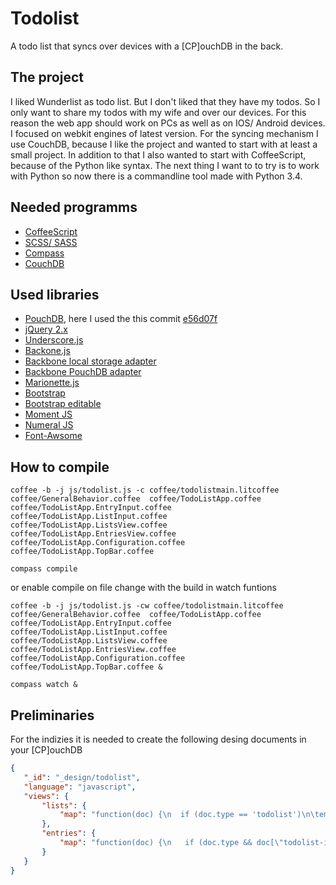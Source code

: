 # Todolist

A todo list that syncs over devices with a [CP]ouchDB in the back.

## The project

I liked Wunderlist as todo list.
But I don't liked that they have my todos.
So I only want to share my todos with my wife and over our devices.
For this reason the web app should work on PCs as well as on IOS/ Android devices.
I focused on webkit engines of latest version.
For the syncing mechanism I use CouchDB, because I like the project and wanted to start with at least a small project.
In addition to that I also wanted to start with CoffeeScript, because of the Python like syntax.
The next thing I want to to try is to work with Python so now there is a commandline tool made with Python 3.4.

## Needed programms

* [CoffeeScript](http://coffeescript.org)
* [SCSS/ SASS](http://sass-lang.com)
* [Compass](http://compass-style.org)
* [CouchDB](http://couchdb.apache.org)

## Used libraries 

* [PouchDB](http://pouchdb.com), here I used the this commit [e56d07f](https://github.com/pouchdb/pouchdb/commit/e56d07f)
* [jQuery 2.x](http://jquery.com)
* [Underscore.js](http://underscorejs.org)
* [Backone.js](http://backbonejs.org)
* [Backbone local storage adapter](https://github.com/jeromegn/Backbone.localStorage)
* [Backbone PouchDB adapter](https://github.com/jo/backbone-pouch)
* [Marionette.js](http://marionettejs.com)
* [Bootstrap](http://getbootstrap.com)
* [Bootstrap editable](https://vitalets.github.io/x-editable/)
* [Moment JS](http://momentjs.com)
* [Numeral JS](http://numeraljs.com)
* [Font-Awsome](https://fortawesome.github.io/Font-Awesome/)

## How to compile

`coffee -b -j js/todolist.js -c coffee/todolistmain.litcoffee coffee/GeneralBehavior.coffee  coffee/TodoListApp.coffee coffee/TodoListApp.EntryInput.coffee coffee/TodoListApp.ListInput.coffee  coffee/TodoListApp.ListsView.coffee coffee/TodoListApp.EntriesView.coffee coffee/TodoListApp.Configuration.coffee coffee/TodoListApp.TopBar.coffee`

`compass compile`

or enable compile on file change with the build in watch funtions

`coffee -b -j js/todolist.js -cw coffee/todolistmain.litcoffee coffee/GeneralBehavior.coffee  coffee/TodoListApp.coffee coffee/TodoListApp.EntryInput.coffee coffee/TodoListApp.ListInput.coffee  coffee/TodoListApp.ListsView.coffee coffee/TodoListApp.EntriesView.coffee coffee/TodoListApp.Configuration.coffee coffee/TodoListApp.TopBar.coffee &` 

`compass watch &`

## Preliminaries 

For the indizies it is needed to create the following desing documents in your [CP]ouchDB

```json
{
   "_id": "_design/todolist",
   "language": "javascript",
   "views": {
       "lists": {
           "map": "function(doc) {\n  if (doc.type == 'todolist')\n\temit(doc.created, doc.name)\n}"
       },
       "entries": {
           "map": "function(doc) {\n   if (doc.type && doc[\"todolist-id\"] && doc.type == 'todoentry' )\n\temit(doc[\"todolist-id\"], doc.name) \n}"
       }
   }
}
```




